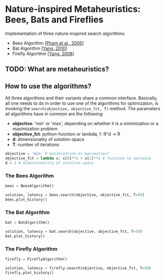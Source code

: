 # Nature-inspired Metaheuristics: Bees, Bats and Fireflies

Implementation of three nature-inspired search algorithms:
- Bees Algorithm [[Pham et al., 2005](https://www.researchgate.net/publication/260985621_The_Bees_Algorithm_Technical_Note)]
- Bat Algorithm [[Yang, 2010](https://arxiv.org/abs/1004.4170v1)]
- Firefly Algorithm [[Yang, 2008](https://books.google.de/books?id=iVB_ETlh4ogC&lpg=PR5&ots=DwgyslGEp9&lr&hl=de&pg=PR5#v=onepage&q&f=false)]

## TODO: What are metaheuristics?

## How to use the algorithms?
All three algorithms and their variants share a common interface. Basically, all one needs to do in order to use one of the algorithms for optimization, is invoking the ```search(objective, objective_fct, T)``` method. The parameters all algorithms have in common are the following:
- **objective**: 'min' or 'max', depending on whether it is a minimization or a maximization problem
- **objective_fct**: python-function or lambda, f: R^d -> R
- **d**: dimensionality of solution-space
- **T**: number of iterations

```python
objective = 'min' # minimization or maximation?
objective_fct = lambda x: x[0]**2 + x[1]**2 # function to optimize
d = 2 # dimensionality of solution-space
```

### The Bees Algorithm

```python
bees = BeesAlgorithm()

solution, latency = bees.search(objective, objective_fct, T=50)
bees.plot_history()
```
### The Bat Algorithm

```python
bat = BatAlgorithm()

solution, latency = bat.search(objective, objective_fct, T=50)
bat.plot_history()
```

### The Firefly Algorithm

```python
firefly = FireflyAlgorithm()

solution, latency = firefly.search(objective, objective_fct, T=50)
firefly.plot_history()
```
